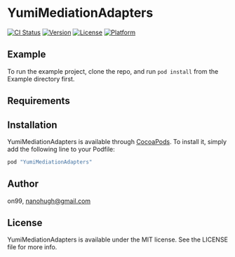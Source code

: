 # YumiMediationAdapters

[![CI Status](http://img.shields.io/travis/on99/YumiMediationAdapters.svg?style=flat)](https://travis-ci.org/on99/YumiMediationAdapters)
[![Version](https://img.shields.io/cocoapods/v/YumiMediationAdapters.svg?style=flat)](http://cocoapods.org/pods/YumiMediationAdapters)
[![License](https://img.shields.io/cocoapods/l/YumiMediationAdapters.svg?style=flat)](http://cocoapods.org/pods/YumiMediationAdapters)
[![Platform](https://img.shields.io/cocoapods/p/YumiMediationAdapters.svg?style=flat)](http://cocoapods.org/pods/YumiMediationAdapters)

## Example

To run the example project, clone the repo, and run `pod install` from the Example directory first.

## Requirements

## Installation

YumiMediationAdapters is available through [CocoaPods](http://cocoapods.org). To install
it, simply add the following line to your Podfile:

```ruby
pod "YumiMediationAdapters"
```

## Author

on99, nanohugh@gmail.com

## License

YumiMediationAdapters is available under the MIT license. See the LICENSE file for more info.
